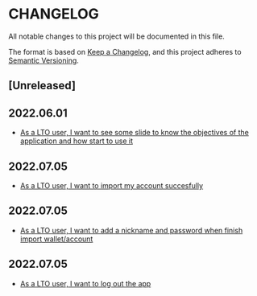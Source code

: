 # CHANGELOG

All notable changes to this project will be documented in this file.

The format is based on [Keep a Changelog](https://keepachangelog.com/en/1.0.0/),
and this project adheres to [Semantic Versioning](https://semver.org/spec/v2.0.0.html).

## [Unreleased]

## 2022.06.01

- [As a LTO user, I want to see some slide to know the objectives of the application and how start to use it](https://wealize.atlassian.net/jira/software/c/projects/LTO22004/boards/117?modal=detail&selectedIssue=LTO22004-17)

## 2022.07.05

- [As a LTO user, I want to import my account succesfully](https://wealize.atlassian.net/browse/LTO22004-21)

## 2022.07.05

- [As a LTO user, I want to add a nickname and password when finish import wallet/account](https://wealize.atlassian.net/browse/LTO22004-40)

## 2022.07.05

- [As a LTO user, I want to log out the app](https://wealize.atlassian.net/browse/LTO22004-25)
